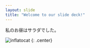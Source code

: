 ```yaml
---
layout: slide
title: "Welcome to our slide deck!"
---
```


私のお昼はサラダでした。

![inflatocat](https://octodex.github.com/images/inflatocat.png)
{: .center}
